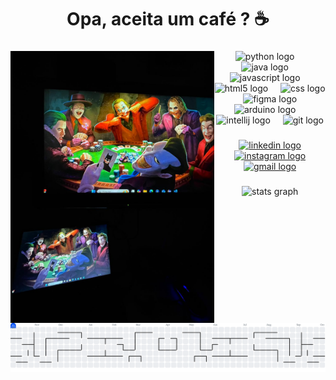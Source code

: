 <h1 align="center">Opa, aceita um café ? ☕</h1>

###

<img align="left" height="435" src="https://raw.githubusercontent.com/juniordvp/juniordvp/refs/heads/main/img2.jpeg"  />

###

<div align="center">
  <img src="https://skillicons.dev/icons?i=py" height="90" alt="python logo"  />
  <img width="12" />
  <img src="https://cdn.jsdelivr.net/gh/devicons/devicon/icons/java/java-original.svg" height="90" alt="java logo"  />
  <img width="12" />
  <img src="https://cdn.jsdelivr.net/gh/devicons/devicon/icons/javascript/javascript-original.svg" height="90" alt="javascript logo"  />
  <img width="12" />
  <img src="https://cdn.jsdelivr.net/gh/devicons/devicon/icons/html5/html5-original.svg" height="90" alt="html5 logo"  />
  <img width="12" />
  <img src="https://cdn.jsdelivr.net/gh/devicons/devicon/icons/css3/css3-original.svg" height="90" alt="css logo"  />
  <img width="12" />
  <img src="https://cdn.jsdelivr.net/gh/devicons/devicon/icons/figma/figma-original.svg" height="90" alt="figma logo"  />
  <img width="12" />
  <img src="https://cdn.jsdelivr.net/gh/devicons/devicon/icons/arduino/arduino-original.svg" height="90" alt="arduino logo"  />
  <img width="12" />
  <img src="https://cdn.jsdelivr.net/gh/devicons/devicon/icons/intellij/intellij-original.svg" height="90" alt="intellij logo"  />
  <img width="12" />
  <img src="https://cdn.jsdelivr.net/gh/devicons/devicon/icons/git/git-original.svg" height="90" alt="git logo"  />
</div>

###

<div align="center">
  <a href="https://www.linkedin.com/in/gilmar-ara%C3%BAjo-589127367/" target="_blank">
    <img src="https://raw.githubusercontent.com/maurodesouza/profile-readme-generator/master/src/assets/icons/social/linkedin/default.svg" width="49" height="37" alt="linkedin logo"  />
  </a>
  <a href="https://www.instagram.com/araujo.sts_/?igsh=bTN1aGducHM0Mzd5&utm_source=qr#" target="_blank">
    <img src="https://raw.githubusercontent.com/maurodesouza/profile-readme-generator/master/src/assets/icons/social/instagram/default.svg" width="49" height="37" alt="instagram logo"  />
  </a>
  <a href="araujogilmarjr@gmail.com" target="_blank">
    <img src="https://raw.githubusercontent.com/maurodesouza/profile-readme-generator/master/src/assets/icons/social/gmail/default.svg" width="49" height="37" alt="gmail logo"  />
  </a>
</div>

###

<div align="center">
  <img src="https://github-readme-stats.vercel.app/api?username=juniordvp&hide_title=false&hide_rank=false&show_icons=true&include_all_commits=true&count_private=true&disable_animations=false&theme=dracula&locale=en&hide_border=false&order=1" height="150" alt="stats graph"  />
</div>

###

<picture>
  <source media="(prefers-color-scheme: dark)" srcset="https://raw.githubusercontent.com/juniordvp/juniordvp/output/pacman-contribution-graph-dark.svg">
  <source media="(prefers-color-scheme: light)" srcset="https://raw.githubusercontent.com/juniordvp/juniordvp/output/pacman-contribution-graph.svg">
  <img alt="pacman contribution graph" src="https://raw.githubusercontent.com/juniordvp/juniordvp/output/pacman-contribution-graph.svg">
</picture>

###
